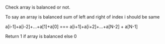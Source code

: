Check array is balanced or not.

To say an array is balanced sum of left and right of index i should be same

a[i-1]+a[i-2]+...+a[1]+a[0] === a[i+1]+a[i+2]+...+a[N-2] + a[N-1]

Return 1 if array is balanced else 0